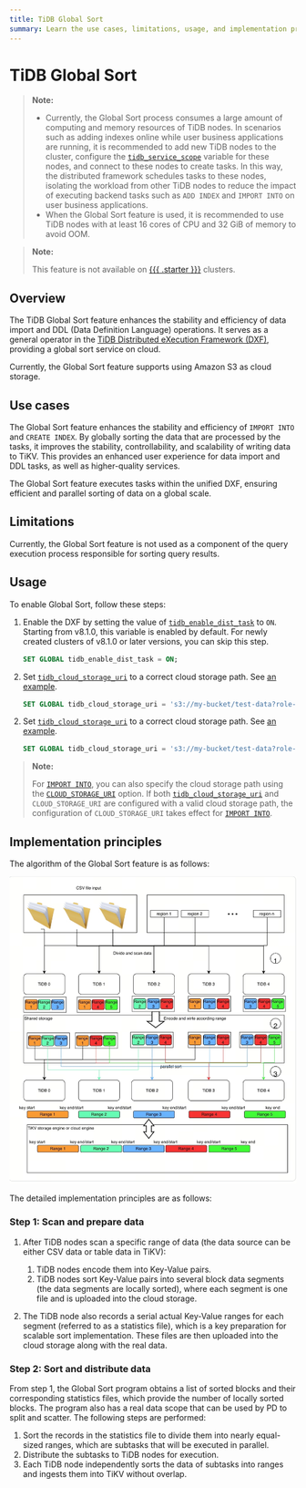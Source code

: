 ```yaml
---
title: TiDB Global Sort
summary: Learn the use cases, limitations, usage, and implementation principles of the TiDB Global Sort.
---
```


<!-- markdownlint-disable MD029 -->
<!-- markdownlint-disable MD046 -->

# TiDB Global Sort

> **Note:**
>
> - Currently, the Global Sort process consumes a large amount of computing and memory resources of TiDB nodes. In scenarios such as adding indexes online while user business applications are running, it is recommended to add new TiDB nodes to the cluster, configure the [`tidb_service_scope`](/system-variables.md#tidb_service_scope-new-in-v740) variable for these nodes, and connect to these nodes to create tasks. In this way, the distributed framework schedules tasks to these nodes, isolating the workload from other TiDB nodes to reduce the impact of executing backend tasks such as `ADD INDEX` and `IMPORT INTO` on user business applications.
> - When the Global Sort feature is used, it is recommended to use TiDB nodes with at least 16 cores of CPU and 32 GiB of memory to avoid OOM.

> **Note:**
>
> This feature is not available on [{{{ .starter }}}](https://docs.pingcap.com/tidbcloud/select-cluster-tier#tidb-cloud-serverless) clusters.

## Overview

The TiDB Global Sort feature enhances the stability and efficiency of data import and DDL (Data Definition Language) operations. It serves as a general operator in the [TiDB Distributed eXecution Framework (DXF)](/tidb-distributed-execution-framework.md), providing a global sort service on cloud.

Currently, the Global Sort feature supports using Amazon S3 as cloud storage.

## Use cases

The Global Sort feature enhances the stability and efficiency of `IMPORT INTO` and `CREATE INDEX`. By globally sorting the data that are processed by the tasks, it improves the stability, controllability, and scalability of writing data to TiKV. This provides an enhanced user experience for data import and DDL tasks, as well as higher-quality services.

The Global Sort feature executes tasks within the unified DXF, ensuring efficient and parallel sorting of data on a global scale.

## Limitations

Currently, the Global Sort feature is not used as a component of the query execution process responsible for sorting query results.

## Usage

To enable Global Sort, follow these steps:

1. Enable the DXF by setting the value of [`tidb_enable_dist_task`](/system-variables.md#tidb_enable_dist_task-new-in-v710) to `ON`. Starting from v8.1.0, this variable is enabled by default. For newly created clusters of v8.1.0 or later versions, you can skip this step.

    ```sql
    SET GLOBAL tidb_enable_dist_task = ON;
    ```

<CustomContent platform="tidb">

2. Set [`tidb_cloud_storage_uri`](/system-variables.md#tidb_cloud_storage_uri-new-in-v740) to a correct cloud storage path. See [an example](/br/backup-and-restore-storages.md).

    ```sql
    SET GLOBAL tidb_cloud_storage_uri = 's3://my-bucket/test-data?role-arn=arn:aws:iam::888888888888:role/my-role'
    ```

</CustomContent>
<CustomContent platform="tidb-cloud">

2. Set [`tidb_cloud_storage_uri`](/system-variables.md#tidb_cloud_storage_uri-new-in-v740) to a correct cloud storage path. See [an example](https://docs.pingcap.com/tidb/stable/backup-and-restore-storages).

    ```sql
    SET GLOBAL tidb_cloud_storage_uri = 's3://my-bucket/test-data?role-arn=arn:aws:iam::888888888888:role/my-role'
    ```

</CustomContent>

> **Note:**
>
> For [`IMPORT INTO`](/sql-statements/sql-statement-import-into.md), you can also specify the cloud storage path using the [`CLOUD_STORAGE_URI`](/sql-statements/sql-statement-import-into.md#withoptions) option. If both [`tidb_cloud_storage_uri`](/system-variables.md#tidb_cloud_storage_uri-new-in-v740) and `CLOUD_STORAGE_URI` are configured with a valid cloud storage path, the configuration of `CLOUD_STORAGE_URI` takes effect for [`IMPORT INTO`](/sql-statements/sql-statement-import-into.md).

## Implementation principles

The algorithm of the Global Sort feature is as follows:

![Algorithm of Global Sort](/media/dist-task/global-sort.jpeg)

The detailed implementation principles are as follows:

### Step 1: Scan and prepare data

1. After TiDB nodes scan a specific range of data (the data source can be either CSV data or table data in TiKV):

    1. TiDB nodes encode them into Key-Value pairs.
    2. TiDB nodes sort Key-Value pairs into several block data segments (the data segments are locally sorted), where each segment is one file and is uploaded into the cloud storage.

2. The TiDB node also records a serial actual Key-Value ranges for each segment (referred to as a statistics file), which is a key preparation for scalable sort implementation. These files are then uploaded into the cloud storage along with the real data.

### Step 2: Sort and distribute data

From step 1, the Global Sort program obtains a list of sorted blocks and their corresponding statistics files, which provide the number of locally sorted blocks. The program also has a real data scope that can be used by PD to split and scatter. The following steps are performed:

1. Sort the records in the statistics file to divide them into nearly equal-sized ranges, which are subtasks that will be executed in parallel.
2. Distribute the subtasks to TiDB nodes for execution.
3. Each TiDB node independently sorts the data of subtasks into ranges and ingests them into TiKV without overlap.
